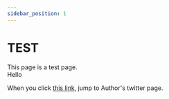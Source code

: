 ```yaml
---
sidebar_position: 1
---
```

# TEST
This page is a test page.  
Hello  

When you click [this link](https://twitter.com/yt0f1), jump to Author's twitter page.
